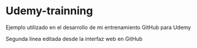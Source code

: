 # Udemy-trainning
Ejemplo utilizado en el desarrollo de mi entrenamiento GitHub para Udemy

Segunda linea editada desde la interfaz web en GitHub
